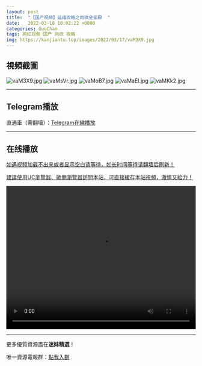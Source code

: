 ```yaml
---
layout: post
title:  "【国产视频】延禧攻略之肉欲金銮殿  "
date:   2022-03-18 10:02:22 +0800
categories: GuoChan
tags: 网红视频 国产 肉欲 攻略
img: https://kanjiantu.top/images/2022/03/17/vaM3X9.jpg
---
```



## 視頻截圖

![vaM3X9.jpg](https://kanjiantu.top/images/2022/03/17/vaM3X9.jpg)
![vaMsVr.jpg](https://kanjiantu.top/images/2022/03/17/vaMsVr.jpg)
![vaMoB7.jpg](https://kanjiantu.top/images/2022/03/17/vaMoB7.jpg)
![vaMaEI.jpg](https://kanjiantu.top/images/2022/03/17/vaMaEI.jpg)
![vaMKk2.jpg](https://kanjiantu.top/images/2022/03/17/vaMKk2.jpg)

* * *
## Telegram播放

直通車（需翻墻）：[Telegram在線播放](https://t.me/mimeijingxuan/185)

* * *
## 在线播放
<u>如遇视频加载不出来或者显示空白请等待，如长时间等待请翻墙后刷新！</u>

<u>建議使用UC瀏覽器、歐朋瀏覽器訪問本站，可直接緩存本站視頻，激情又給力！</u>
<center><video src="https://cdn.publer.io/uploads/tmp/1648500445-24441-0035-0906/ee7e0f7928a2ea90f8546215290396be.mp4" width="100%" height="380px" controls="controls"></video></center>

* * *
更多優質資源盡在**迷妹精選**！

唯一資源電報群：[點我入群](https://t.me/mimeijingxuan)


